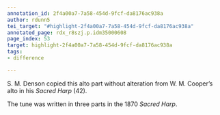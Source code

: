 ```yaml
---
annotation_id: 2f4a00a7-7a58-454d-9fcf-da8176ac938a
author: rdunn5
tei_target: "#highlight-2f4a00a7-7a58-454d-9fcf-da8176ac938a"
annotated_page: rdx_r8szj.p.idm35000608
page_index: 53
target: highlight-2f4a00a7-7a58-454d-9fcf-da8176ac938a
tags:
- difference

---
```

S. M. Denson copied this alto part without alteration from W. M. Cooper’s alto in his *Sacred Harp* (42).

The tune was written in three parts in the 1870 *Sacred Harp*.